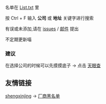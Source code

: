 名单在 [List.txt](https://github.com/ZGWS88/TI/blob/master/List.txt) 里

按 Ctrl + F 输入 **公司** 或 **地址** 关键字进行搜索

有误或未添加,请在 [issues](https://github.com/ZGWS88/TI/issues/new)  / <a href="mailto:miaobyte@gmail.com">邮件</a> 提出

不定期更新喵

### 建议

在选择公司的时候可以先摸摸底子 -> 点击 [天眼查](http://tianyancha.com)

## 友情链接

 [shengxinjing](https://github.com/shengxinjing/) -> [厂商黑名单](https://github.com/shengxinjing/programmer-job-blacklist)
